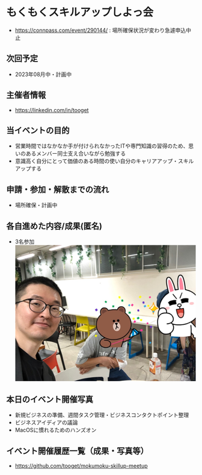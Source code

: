 # もくもくスキルアップしよっ会
 - https://connpass.com/event/290144/ : 場所確保状況が変わり急遽申込中止

## 次回予定
 - 2023年08月中・計画中

## 主催者情報
 - https://linkedin.com/in/tooget

## 当イベントの目的
 - 営業時間ではなかなか手が付けられなかったITや専門知識の習得のため、思いのあるメンバー同士支え合いながら勉強する
 - 意識高く自分にとって価値のある時間の使い自分のキャリアアップ・スキルアップする

## 申請・参加・解散までの流れ
 - 場所確保・計画中

## 各自進めた内容/成果(匿名)
 - 3名参加
![写真・同意済み](https://raw.githubusercontent.com/tooget/mokumoku-skillup-meetup/main/photo/【第22回・Y-Valley代々木】もくもくスキルアップしよっ会_20230715.jpg)

## 本日のイベント開催写真
 - 新規ビジネスの準備、週間タスク管理・ビジネスコンタクトポイント整理
 - ビジネスアイディアの議論
 - MacOSに慣れるためのハンズオン

## イベント開催履歴一覧（成果・写真等）
 - https://github.com/tooget/mokumoku-skillup-meetup
